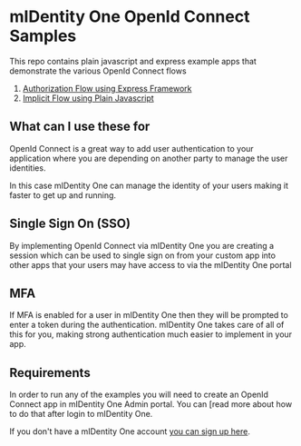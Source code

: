 
# mIDentity One OpenId Connect Samples

This repo contains plain javascript and express example apps that demonstrate the various OpenId Connect flows

1. [Authorization Flow using Express Framework](https://github.com/midentityone/OIDC-node/tree/master/Express%20-%20Auth%20Flow)
2. [Implicit Flow using Plain Javascript](https://github.com/midentityone/OIDC-node/tree/master/Plain%20Javascript%20-%20Implicit%20Flow)

## What can I use these for
OpenId Connect is a great way to add user authentication to your application
where you are depending on another party to manage the user identities.

In this case mIDentity One can manage the identity of your users making it
faster to get up and running.

## Single Sign On (SSO)
By implementing OpenId Connect via mIDentity One you are creating a
session which can be used to single sign on from your custom app
into other apps that your users may have access to via the mIDentity One portal

## MFA
If MFA is enabled for a user in mIDentity One then they will be prompted to
enter a token during the authentication. mIDentity One takes care of all of this
for you, making strong authentication much easier to implement in your app.

## Requirements
In order to run any of the examples you will need to create an OpenId Connect
app in mIDentity One Admin portal. You can [read more about how to do that after login to mIDentity One.

If you don't have a mIDentity One account [you can sign up here](https://midentity.one/selfenrollment).
